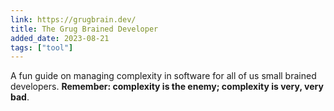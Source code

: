 ```yaml
---
link: https://grugbrain.dev/
title: The Grug Brained Developer
added_date: 2023-08-21
tags: ["tool"]
---
```

A fun guide on managing complexity in software for all of us small brained developers. **Remember: complexity is the enemy; complexity is very, 
very bad**.
